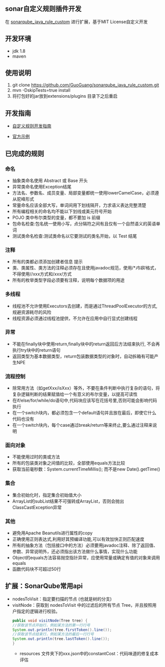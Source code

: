 ## sonar自定义规则插件开发
在 [sonarqube_java_rule_custom](https://github.com/wychenzhou/sonarqube_java_custom_rule) 进行扩展，基于MIT License自定义开发

## 开发环境
- jdk 1.8
- maven

## 使用说明
1. git clone  https://github.com/GuoGuang/sonarqube_java_rule_custom.git
2. mvn -DskipTests=true install
3. 将打包好的jar放到extensions/plugins 目录下之后重启

## 开发指南
- [自定义规则开发指南](https://docs.sonarqube.org/display/PLUG/Custom+Rules+for+Java)

- [官方示例](https://github.com/SonarSource/sonar-custom-rules-examples/tree/master/java-custom-rules)

## 已完成的规则

### 命名
- 抽象类命名使用 Abstract 或 Base 开头 
- 异常类命名使用Exception结尾
- 方法名、参数名、成员变量、局部变量都统一使用lowerCamelCase，必须遵从驼峰形式 
- 常量命名应该全部大写，单词间用下划线隔开，力求语义表达完整清楚  
- 所有编程相关的命名均不能以下划线或美元符号开始    
- POJO 类中布尔类型的变量，都不要加 is 前缀  
- 包命名检查:包名统一使用小写，点分隔符之间有且仅有一个自然语义的英语单词  
- 测试类命名检查:测试类命名以它要测试的类名开始，以 Test 结尾  

### 注释
- 所有的类都必须添加创建者信息   提示
- 类、类属性、类方法的注释必须存在且使用javadoc规范，使用/**内容*/格式，不得使用//xxx方式和/*xxx*/方式
- 所有的枚举类型字段必须要有注释，说明每个数据项的用途 

### 多线程
- 线程池不允许使用Executors去创建，而是通过ThreadPoolExecutor的方式,
    规避资源耗尽的风险
- 线程资源必须通过线程池提供，不允许在应用中自行显式创建线程

### 异常
- 不能在finally块中使用return,finally块中的return返回后方法结束执行,
    不会再执行try块中的return语句 
- 返回类型为基本数据类型，return包装数据类型的对象时，自动拆箱有可能产生NPE

### 流程控制
- 除常用方法（如getXxx/isXxx）等外，不要在条件判断中执行复杂的语句，将复杂逻辑判断的结果赋值给一个有意义的布尔变量，以提高可读性
- 在if/else/for/while/do语句中,代码块应该写在花括号里,否则可能会影响代码执行 
- 在一个switch块内，都必须包含一个default语句并且放在最后，即使它什么代码也没有
- 在一个switch块内，每个case通过break/return等来终止,要么通过注释来说明

### 面向对象
- 不能使用过时的类或方法 
- 所有的包装类对象之间值的比较，全部使用equals方法比较
- 获取当前毫秒数：System.currentTimeMillis(); 而不是new Date().getTime()

### 集合
- 集合初始化时，指定集合初始值大小
- ArrayList的subList结果不可强转成ArrayList，否则会抛出ClassCastException异常

### 其他
- 避免用Apache Beanutils进行属性的copy
- 正确使用正则表达式,利用好其预编译功能,可以有效加快正则匹配速度 
- 所有的抽象方法（包括接口中的方法）必须要用javadoc注释、除了返回值、参数、异常说明外，还必须指出该方法做什么事情，实现什么功能 
- Object的equals方法容易抛空指针异常，应使用常量或确定有值的对象来调用equals
- 函数代码块不可超过50行

## 扩展：SonarQube常用api
- nodesToVisit：指定要扫描的节点 (也就是树的分支)
- visitNode：获取到 nodesToVisit 中的过滤后的所有节点 Tree，并且按照用户指定的逻辑进行校验。
    ```java
    public void visitNode(Tree tree) {
    //获取该节点开始行，例如某方法的第一行行号
    System.out.println(tree.firstToken().line());
    //获取该节点结束行，例如某方法的最后一行行号
    System.out.println(tree.lastToken().line());
    }
    ```
  - resources 文件夹下的xxx.json中的constantCost：代码味道的修复成本评估 
